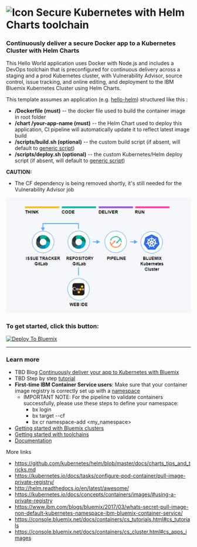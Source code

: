 # ![Icon](./.bluemix/secure-lock-kubernetes.png) Secure Kubernetes with Helm Charts toolchain


### Continuously deliver a secure Docker app to a Kubernetes Cluster with Helm Charts
This Hello World application uses Docker with Node.js and includes a DevOps toolchain that is preconfigured for continuous delivery across a staging and a prod Kubernetes cluster, with Vulnerability Advisor, source control, issue tracking, and online editing, and deployment to the IBM Bluemix Kubernetes Cluster using Helm Charts.

This template assumes an application (e.g. [hello-helm](https://github.com/open-toolchain/hello-helm)) structured like this  :
- **/Dockerfile (must)** -- the docker file used to build the container image in root folder
- **/chart /your-app-name  (must)** -- the Helm Chart used to deploy this application, CI pipeline will automatically update it to reflect latest image build
- **/scripts/build.sh (optional)** -- the custom build script (if absent, will default to [generic script](https://github.com/open-toolchain/hello-helm/blob/master/scripts/build.sh))
- **/scripts/deploy.sh (optional)** -- the custom Kubernetes/Helm deploy script (if absent, will default to [generic script](https://github.com/open-toolchain/hello-helm/blob/master/scripts/deploy.sh))


**CAUTION:** 
- The CF dependency is being removed shortly, it's still needed for the Vulnerability Advisor job

![Icon](./.bluemix/toolchain.png)

### To get started, click this button:
[![Deploy To Bluemix](https://console.bluemix.net/devops/graphics/create_toolchain_button.png)](https://console.bluemix.net/devops/setup/deploy/?repository=https%3A//github.com/open-toolchain/secure-helm-toolchain)

---
### Learn more 

* TBD Blog [Continuously deliver your app to Kubernetes with Bluemix](https://www.ibm.com/blogs/bluemix/2017/07/continuously-deliver-your-app-to-kubernetes-with-bluemix/)
* TBD Step by step [tutorial](https://www.ibm.com/devops/method/tutorials/tc_secure_kube)
* **First-time IBM Container Service users**: Make sure that your container image registry is correctly set up with a [namespace](https://console.bluemix.net/docs/services/Registry/index.html)
    * IMPORTANT NOTE: For the pipeline to validate containers successfully, please use these steps to define your namespace:
        * bx login
        * bx target --cf
        * bx cr namespace-add <my_namespace>
* [Getting started with Bluemix clusters](https://console.bluemix.net/docs/containers/container_index.html?pos=2)
* [Getting started with toolchains](https://bluemix.net/devops/getting-started)
* [Documentation](https://console.ng.bluemix.net/docs/services/ContinuousDelivery/index.html?pos=2)

More links
* https://github.com/kubernetes/helm/blob/master/docs/charts_tips_and_tricks.md
* https://kubernetes.io/docs/tasks/configure-pod-container/pull-image-private-registry/
* http://helm.readthedocs.io/en/latest/awesome/
* https://kubernetes.io/docs/concepts/containers/images/#using-a-private-registry
* https://www.ibm.com/blogs/bluemix/2017/03/whats-secret-pull-image-non-default-kubernetes-namespace-ibm-bluemix-container-service/
* https://console.bluemix.net/docs/containers/cs_tutorials.html#cs_tutorials
* https://console.bluemix.net/docs/containers/cs_cluster.html#cs_apps_images
